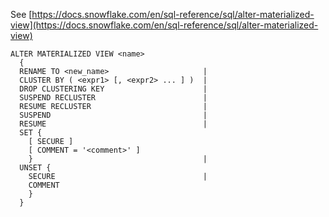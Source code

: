 See [https://docs.snowflake.com/en/sql-reference/sql/alter-materialized-view](https://docs.snowflake.com/en/sql-reference/sql/alter-materialized-view)
```
ALTER MATERIALIZED VIEW <name>
  {
  RENAME TO <new_name>                     |
  CLUSTER BY ( <expr1> [, <expr2> ... ] )  |
  DROP CLUSTERING KEY                      |
  SUSPEND RECLUSTER                        |
  RESUME RECLUSTER                         |
  SUSPEND                                  |
  RESUME                                   |
  SET {
    [ SECURE ]
    [ COMMENT = '<comment>' ]
    }                                      |
  UNSET {
    SECURE                                 |
    COMMENT
    }
  }
```
